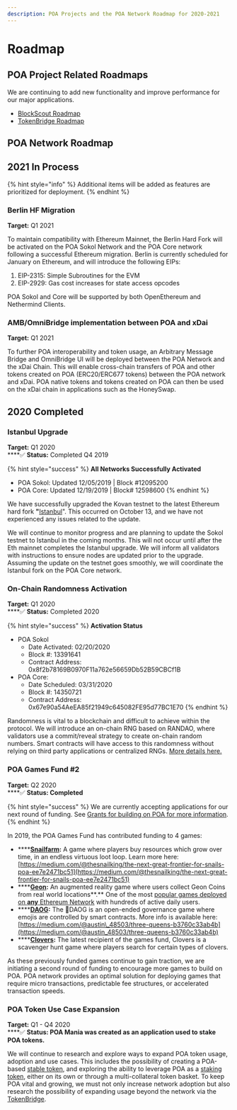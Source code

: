 ```yaml
---
description: POA Projects and the POA Network Roadmap for 2020-2021
---
```


# Roadmap

## POA Project Related Roadmaps

We are continuing to add new functionality and improve performance for our major applications. 

* [BlockScout Roadmap](https://docs.blockscout.com/about/roadmap)
* [TokenBridge Roadmap](https://docs.tokenbridge.net/about-tokenbridge/roadmap)

## **POA Network Roadmap**

## **2021 In Process**

{% hint style="info" %}
Additional items will be added as features are prioritized for deployment.
{% endhint %}

### **Berlin HF Migration**

**Target:** Q1 2021

To maintain compatibility with Ethereum Mainnet, the Berlin Hard Fork will be activated on the POA Sokol Network and the POA Core network following a successful Ethereum migration. Berlin is currently scheduled for January on Ethereum, and will introduce the following EIPs:

1. EIP-2315: Simple Subroutines for the EVM
2. EIP-2929: Gas cost increases for state access opcodes

POA Sokol and Core will be supported by both OpenEthereum and Nethermind Clients.

### **AMB/OmniBridge implementation between POA and xDai**

**Target:** Q1 2021

To further POA interoperability and token usage, an Arbitrary Message Bridge and OmniBridge UI will be deployed between the POA Network and the xDai Chain. This will enable cross-chain transfers of POA and other tokens created on POA \(ERC20/ERC677 tokens\) between the POA network and xDai. POA native tokens and tokens created on POA can then be used on the xDai chain in applications such as the HoneySwap.

## **2020 Completed**

### **Istanbul Upgrade**

**Target:** Q1 2020  
 ****✅ **Status:** Completed Q4 2019

{% hint style="success" %}
**All Networks Successfully Activated**

* POA Sokol: Updated 12/05/2019 \| Block \#12095200
* POA Core: Updated 12/19/2019 \| Block\# 12598600
{% endhint %}

We have successfully upgraded the Kovan testnet to the latest Ethereum hard fork  **"**[Istanbul](https://eth.wiki/en/roadmap/istanbul)". This occurred on October 13, and we have not experienced any issues related to the update.

We will continue to monitor progress and are planning to update the Sokol testnet to Istanbul in the coming months.  This will not occur until after the Eth mainnet completes the Istanbul upgrade. We will inform all validators with instructions to ensure nodes are updated prior to the upgrade. Assuming the update on the testnet goes smoothly, we will coordinate the Istanbul fork on the POA Core network. 

### **On-Chain Randomness Activation**

**Target:** Q1 2020  
 ****✅ **Status:** Completed 2020

{% hint style="success" %}
**Activation Status**

* POA Sokol
  * Date Activated: 02/20/2020
  * Block \#: 13391641
  * Contract Address: 0x8f2b78169B0970F11a762e56659Db52B59CBCf1B
* POA Core: 
  * Date Scheduled: 03/31/2020
  * Block \#: 14350721
  * Contract Address: 0x67e90a54AeEA85f21949c645082FE95d77BC1E70
{% endhint %}

Randomness is vital to a blockchain and difficult to achieve within the protocol. We will introduce an on-chain RNG based on RANDAO, where validators use a commit/reveal strategy to create on-chain random numbers. Smart contracts will have access to this randomness without relying on third party applications or centralized RNGs. [More details here.](for-developers/on-chain-random-numbers/)

### **POA Games Fund \#2**

**Target:** Q2 2020  
 ****✅ **Status: Completed**

{% hint style="success" %}
We are currently accepting applications for our next round of funding. See [Grants for building on POA for more information](for-developers/grants-for-building-on-poa.md#poa-games-fund).
{% endhint %}

In 2019, the POA Games Fund has contributed funding to 4 games:

* \*\*\*\*[**Snailfarm**](https://www.stateofthedapps.com/dapps/poa-snailfarm)**:** A game where players buy resources which grow over time, in an endless virtuous loot loop. Learn more here: [https://medium.com/@thesnailking/the-next-great-frontier-for-snails-poa-ee7e2471bc51](https://medium.com/@thesnailking/the-next-great-frontier-for-snails-poa-ee7e2471bc51)
* \*\*\*\*[**Geon**](https://www.stateofthedapps.com/dapps/geon-app)**:** An augmented reality game where users collect Geon Coins from real world locations**.** One of the most [popular games deployed on **any** Ethereum Network](https://www.stateofthedapps.com/rankings/category/games) with hundreds of active daily users.
* \*\*\*\*[**DAOG**](https://daog.io/)**:** The 🐶DAOG is an open-ended governance game where emojis are controlled by smart contracts.  More info is available here: [https://medium.com/@austin\_48503/three-queens-b3760c33ab4b](https://medium.com/@austin_48503/three-queens-b3760c33ab4b)
* \*\*\*\*[**Clovers**](https://clovers.network)**:** The latest recipient of the games fund, Clovers is a scavenger hunt game where players search for certain types of clovers.

As these previously funded games continue to gain traction, we are initiating a second round of funding to encourage more games to build on POA. POA network provides an optimal solution for deploying games that require micro transactions, predictable fee structures, or accelerated transaction speeds.

### **POA Token Use Case Expansion**

**Target:** Q1 - Q4 2020  
 ****✅ **Status: POA Mania was created as an application used to stake POA tokens.**

We will continue to research and explore ways to expand POA token usage, adoption and use cases. This includes the possibility of creating a POA-based [stable token](for-users/use-cases-of-poa-token/stable-token.md), and exploring the ability to leverage POA as a [staking token](for-users/use-cases-of-poa-token/staking-token.md), either on its own or through a multi-collateral token basket.  To keep POA vital and growing, we must not only increase network adoption but also research the possibility of expanding usage beyond the network via the [TokenBridge](https://docs.tokenbridge.net/).


